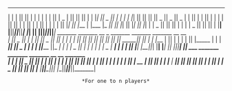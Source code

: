  __   __  _______  ___      ___      __   __  _     _  _______  _______  ______  
|  | |  ||       ||   |    |   |    |  | |  || | _ | ||       ||       ||      | 
|  |_|  ||   _   ||   |    |   |    |  |_|  || || || ||   _   ||   _   ||  _    |
|       ||  | |  ||   |    |   |    |       ||       ||  | |  ||  | |  || | |   |
|       ||  |_|  ||   |___ |   |___ |_     _||       ||  |_|  ||  |_|  || |_|   |
|   _   ||       ||       ||       |  |   |  |   _   ||       ||       ||       |
|__| |__||_______||_______||_______|  |___|  |__| |__||_______||_______||______| 
         _______  _______  __    _  _______  _______  _______  __   __           
        |       ||   _   ||  |  | ||       ||   _   ||       ||  | |  |
        |    ___||  |_|  ||   |_| ||_     _||  |_|  ||  _____||  |_|  |
        |   |___ |       ||       |  |   |  |       || |_____ |       |
        |    ___||       ||  _    |  |   |  |       ||_____  ||_     _|
        |   |    |   _   || | |   |  |   |  |   _   | _____| |  |   |
        |___|    |__| |__||_|  |__|  |___|  |__| |__||_______|  |___|
             ___      _______  _______  _______  __   __  _______        
            |   |    |       ||   _   ||       ||  | |  ||       |
            |   |    |    ___||  |_|  ||    ___||  | |  ||    ___|
            |   |    |   |___ |       ||   | __ |  |_|  ||   |___ 
            |   |___ |    ___||       ||   ||  ||       ||    ___|
            |       ||   |___ |   _   ||   |_| ||       ||   |___ 
            |_______||_______||__| |__||_______||_______||_______|

                            *For one to n players*
